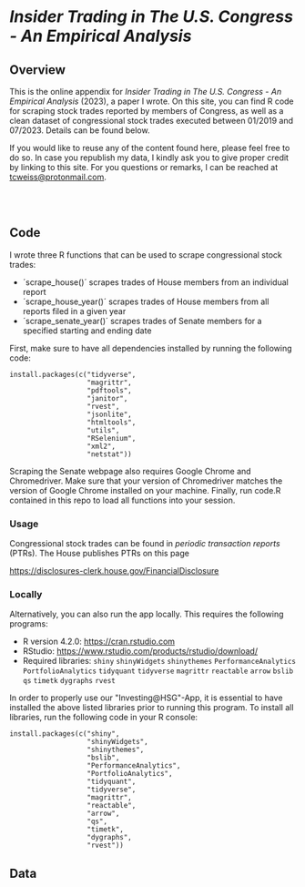 # *Insider Trading in The U.S. Congress - An Empirical Analysis*


<a name="overview"></a>

## Overview
This is the online appendix for *Insider Trading in The U.S. Congress - An Empirical Analysis* (2023), a paper I wrote. On this site, you can find R code for scraping stock trades reported by members of Congress, as well as a clean dataset of congressional stock trades executed between 01/2019 and 07/2023. Details can be found below.

If you would like to reuse any of the content found here, please feel free to do so. In case you republish my data, I kindly ask you to give proper credit by linking to this site. For you questions or remarks, I can be reached at tcweiss@protonmail.com.



<br><br>

<a name="code"></a>
## Code

I wrote three R functions that can be used to scrape congressional stock trades:
- ´scrape_house()´ scrapes trades of House members from an individual report
- ´scrape_house_year()´ scrapes trades of House members from all reports filed in a given year
- ´scrape_senate_year()´ scrapes trades of Senate members for a specified starting and ending date

First, make sure to have all dependencies installed by running the following code:

```
install.packages(c("tidyverse",                
                   "magrittr",        
                   "pdftools",          
                   "janitor",                
                   "rvest", 
                   "jsonlite",
                   "htmltools",
                   "utils",
                   "RSelenium",
                   "xml2",
                   "netstat"))
```

Scraping the Senate webpage also requires Google Chrome and Chromedriver. Make sure that your version of Chromedriver matches the version of Google Chrome installed on your machine. Finally, run code.R contained in this repo to load all functions into your session.

### Usage

Congressional stock trades can be found in *periodic transaction reports* (PTRs). The House publishes PTRs on this page


https://disclosures-clerk.house.gov/FinancialDisclosure

<a name="data"></a>


### Locally

Alternatively, you can also run the app locally. This requires the following programs:
- R version 4.2.0: https://cran.rstudio.com 
- RStudio: https://www.rstudio.com/products/rstudio/download/
- Required libraries: ```shiny``` ```shinyWidgets``` ```shinythemes``` ```PerformanceAnalytics``` ```PortfolioAnalytics``` ```tidyquant``` ```tidyverse``` ```magrittr``` ```reactable``` ```arrow``` ```bslib``` ```qs``` ```timetk``` ```dygraphs``` ```rvest```

In order to properly use our "Investing@HSG"-App, it is essential to have installed the above listed libraries prior to running this program. To install all libraries, run the following code in your R console:

```
install.packages(c("shiny",                
                   "shinyWidgets",        
                   "shinythemes",          
                   "bslib",                
                   "PerformanceAnalytics", 
                   "PortfolioAnalytics",
                   "tidyquant",
                   "tidyverse",
                   "magrittr",
                   "reactable",
                   "arrow",
                   "qs",
                   "timetk",
                   "dygraphs",
                   "rvest"))
```

<a name="data"></a>
## Data
